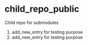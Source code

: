 # child_repo_public
Child repo for submodules


1) add_new_entry for testing purpose 
2) add_new_entry for testing purpose 
